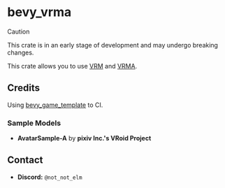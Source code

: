 # bevy_vrma

> [!CAUTION]
> This crate is in an early stage of development and may undergo breaking changes.

This crate allows you to use [VRM](https://vrm.dev/en/vrm/vrm_about/) and [VRMA](https://vrm.dev/en/vrma/).

## Credits

Using [bevy_game_template](https://github.com/NiklasEi/bevy_game_template) to CI.

### Sample Models

- **AvatarSample-A** by **pixiv Inc.'s VRoid Project**

## Contact

- **Discord:** `@not_not_elm`